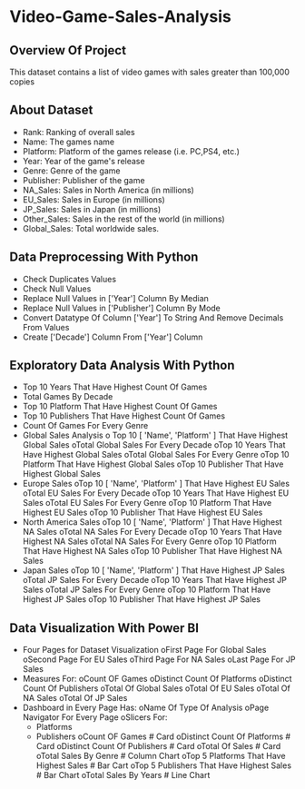 # Video-Game-Sales-Analysis

## Overview Of Project

This dataset contains a list of video games with sales greater than 100,000 copies

## About Dataset

- Rank:  Ranking of overall sales
- Name: The games name
- Platform: Platform of the games release (i.e. PC,PS4, etc.)
- Year: Year of the game's release
- Genre: Genre of the game
- Publisher: Publisher of the game
- NA_Sales: Sales in North America (in millions)
- EU_Sales: Sales in Europe (in millions)
- JP_Sales: Sales in Japan (in millions)
- Other_Sales: Sales in the rest of the world (in millions)
- Global_Sales: Total worldwide sales.

## Data Preprocessing With Python

- Check Duplicates Values
- Check Null Values
- Replace Null Values in ['Year'] Column By Median
- Replace Null Values in ['Publisher'] Column By Mode
- Convert Datatype Of Column ['Year'] To String And Remove Decimals From Values
- Create ['Decade'] Column From ['Year'] Column

## Exploratory Data Analysis With Python

- Top 10 Years That Have Highest Count Of Games
- Total Games By Decade
- Top 10 Platform That Have Highest Count Of Games
- Top 10 Publishers That Have Highest Count Of Games
- Count Of Games For Every Genre
- Global Sales Analysis
  o Top 10 [  'Name', 'Platform' ] That Have Highest Global Sales
  oTotal Global Sales For Every Decade
  oTop 10 Years That Have Highest Global Sales
  oTotal Global Sales For Every Genre
  oTop 10 Platform That Have Highest Global Sales
  oTop 10 Publisher That Have Highest Global Sales
- Europe Sales
  oTop 10 [  'Name', 'Platform' ] That Have Highest EU Sales
  oTotal EU Sales For Every Decade
  oTop 10 Years That Have Highest EU Sales
  oTotal EU Sales For Every Genre
  oTop 10 Platform That Have Highest EU Sales
  oTop 10 Publisher That Have Highest EU Sales
- North America Sales
  oTop 10 [  'Name', 'Platform' ] That Have Highest NA Sales
  oTotal NA Sales For Every Decade
  oTop 10 Years That Have Highest NA Sales
  oTotal NA Sales For Every Genre
  oTop 10 Platform That Have Highest NA Sales
  oTop 10 Publisher That Have Highest NA Sales
- Japan Sales
  oTop 10 [  'Name', 'Platform' ] That Have Highest JP Sales
  oTotal JP Sales For Every Decade
  oTop 10 Years That Have Highest JP Sales
  oTotal JP Sales For Every Genre
  oTop 10 Platform That Have Highest JP Sales
  oTop 10 Publisher That Have Highest JP Sales


## Data Visualization With Power BI

- Four Pages for Dataset Visualization
  oFirst Page For Global Sales
  oSecond Page For EU Sales
  oThird Page For NA Sales
  oLast Page For JP Sales
- Measures For: 
  oCount OF Games 
  oDistinct Count Of Platforms 
  oDistinct Count Of Publishers 
  oTotal Of Global Sales 
  oTotal Of EU Sales
  oTotal Of NA Sales
  oTotal Of JP Sales
- Dashboard in Every Page Has:
  oName Of Type Of Analysis
  oPage Navigator For Every Page
  oSlicers For:
    - Platforms
    - Publishers
  oCount OF Games # Card
  oDistinct Count Of Platforms # Card
  oDistinct Count Of Publishers # Card
  oTotal Of Sales # Card
  oTotal Sales By Genre # Column Chart
  oTop 5 Platforms That Have Highest Sales # Bar Cart
  oTop 5 Publishers That Have Highest Sales # Bar Chart
  oTotal Sales By Years # Line Chart

